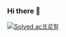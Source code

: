 ### Hi there 👋

[![Solved.ac프로필](http://mazassumnida.wtf/api/generate_badge?boj=mitslll)](https://solved.ac/mitslll)
